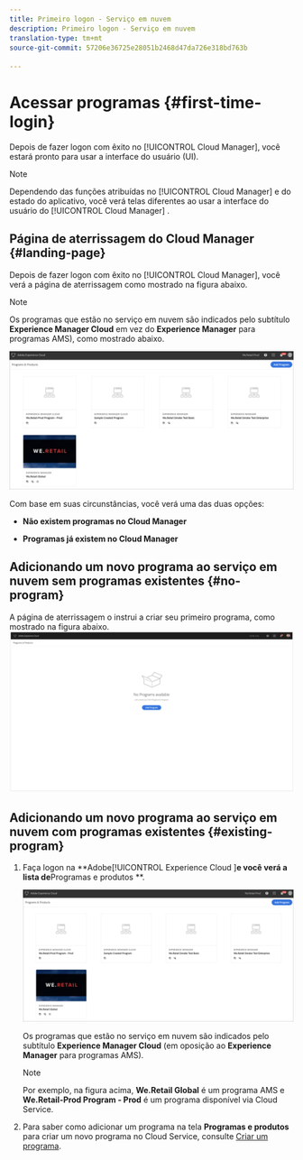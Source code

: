 ```yaml
---
title: Primeiro logon - Serviço em nuvem
description: Primeiro logon - Serviço em nuvem
translation-type: tm+mt
source-git-commit: 57206e36725e28051b2468d47da726e318bd763b

---
```



# Acessar programas {#first-time-login}

Depois de fazer logon com êxito no [!UICONTROL Cloud Manager], você estará pronto para usar a interface do usuário (UI).

>[!NOTE]
>
>Dependendo das funções atribuídas no [!UICONTROL Cloud Manager] e do estado do aplicativo, você verá telas diferentes ao usar a interface do usuário do [!UICONTROL Cloud Manager] .

## Página de aterrissagem do Cloud Manager {#landing-page}

Depois de fazer logon com êxito no [!UICONTROL Cloud Manager], você verá a página de aterrissagem como mostrado na figura abaixo.

>[!NOTE]
>
>Os programas que estão no serviço em nuvem são indicados pelo subtítulo **Experience Manager Cloud** em vez do **Experience Manager** para programas AMS), como mostrado abaixo.

![](assets/first_timelogin1.png)


Com base em suas circunstâncias, você verá uma das duas opções:

* **Não existem programas no Cloud Manager**

* **Programas já existem no Cloud Manager**

## Adicionando um novo programa ao serviço em nuvem sem programas existentes {#no-program}


A página de aterrissagem o instrui a criar seu primeiro programa, como mostrado na figura abaixo.
![](assets/first_timelogin0.png)


## Adicionando um novo programa ao serviço em nuvem com programas existentes {#existing-program}


1. Faça logon na **Adobe[!UICONTROL Experience Cloud ]**e você verá a lista de**Programas e produtos **.

   ![](assets/first_timelogin1.png)

   Os programas que estão no serviço em nuvem são indicados pelo subtítulo **Experience Manager Cloud** (em oposição ao **Experience Manager** para programas AMS).

   >[!NOTE]
   >Por exemplo, na figura acima, **We.Retail Global** é um programa AMS e **We.Retail-Prod Program - Prod** é um programa disponível via Cloud Service.

1. Para saber como adicionar um programa na tela **Programas e produtos** para criar um novo programa no Cloud Service, consulte [Criar um programa](/help/onboarding/getting-access-to-aem-in-cloud/creating-a-program.md).


